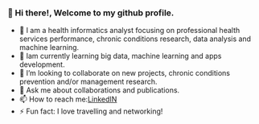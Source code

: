 ### 👋 Hi there!, Welcome to my github profile.

- 🔭 I am a health informatics analyst focusing on professional health services performance, chronic conditions research, data analysis and machine learning.
- 🌱 Iam currently learning big data, machine learning and apps development.
- 👯 I’m looking to collaborate on new projects, chronic conditions prevention and/or management research.
- 💬 Ask me about collaborations and publications.
- 📫 How to reach me:[LinkedIN](https://www.linkedin.com/in/azuka-obasuyi/)
- ⚡ Fun fact: I love travelling and networking!

